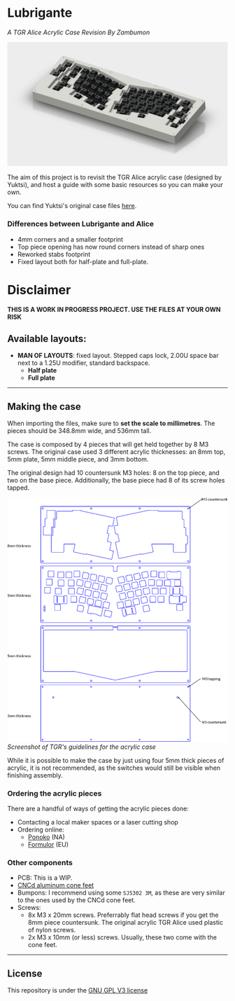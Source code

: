 # Lubrigante

_A TGR Alice Acrylic Case Revision By Zambumon_

![Lubrigante](./misc/overview_half_plate.png)

The aim of this project is to revisit the TGR Alice acrylic case (designed by Yuktsi), and host a guide with some basic resources so you can make your own.

You can find Yuktsi's original case files [here](https://geekhack.org/index.php?topic=95054.msg2661499#msg2661499).



### Differences between Lubrigante and Alice

- 4mm corners and a smaller footprint
- Top piece opening has now round corners instead of sharp ones
- Reworked stabs footprint
- Fixed layout both for half-plate and full-plate.

# Disclaimer

**THIS IS A WORK IN PROGRESS PROJECT. USE THE FILES AT YOUR OWN RISK**

## Available layouts:

- **MAN OF LAYOUTS**: fixed layout. Stepped caps lock, 2.00U space bar next to a 1.25U modifier, standard backspace.
  - **Half plate**
  - **Full plate**


---

## Making the case

When importing the files, make sure to **set the scale to millimetres**. The pieces should be 348.8mm wide, and 536mm tall.

The case is composed by 4 pieces that will get held together by 8 M3 screws. The original case used 3 different acrylic thicknesses: an 8mm top, 5mm plate, 5mm middle piece, and 3mm bottom.

The original design had 10 countersunk M3 holes: 8 on the top piece, and two on the base piece. Additionally, the base piece had 8 of its screw holes tapped.

![TGR's guidelines](./misc/alice_case_acrylic_guidelines.png)
_Screenshot of TGR's guidelines for the acrylic case_

While it is possible to make the case by just using four 5mm thick pieces of acrylic, it is not recommended, as the switches would still be visible when finishing assembly.


###  Ordering the acrylic pieces

There are a handful of ways of getting the acrylic pieces done:
- Contacting a local maker spaces or a laser cutting shop
- Ordering online:
  - [Ponoko](https://www.ponoko.com) (NA)
  - [Formulor](https://www.formulor.de) (EU)

### Other components

- PCB: This is a WIP.
- [CNCd aluminum cone feet](http://lmgtfy.com/?q=cnc+aluminum+cone+feet)
- Bumpons: I recommend using some `SJ5302 3M`, as these are very similar to the ones used by the CNCd cone feet.
- Screws:
  - 8x M3 x 20mm screws. Preferrably flat head screws if you get the 8mm piece countersunk. The original acrylic TGR Alice used plastic of nylon screws.
  - 2x M3 x 10mm (or less) screws. Usually, these two come with the cone feet.

---

## License

This repository is under the [GNU GPL V3 license](./LICENSE)
